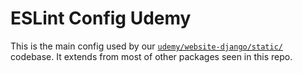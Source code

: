 # ESLint Config Udemy

This is the main config used by our 
[`udemy/website-django/static/`](https://github.com/udemy/website-django/tree/master/static/.eslintrc.js) codebase. 
It extends from most of other packages seen in this repo.
